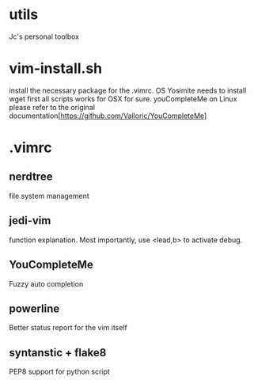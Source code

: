 # utils
Jc's personal toolbox


# vim-install.sh
install the necessary package for the .vimrc. 
OS Yosimite needs to install wget first
all scripts works for OSX for sure. youCompleteMe on Linux please refer to the original documentation[https://github.com/Valloric/YouCompleteMe]


# .vimrc
## nerdtree
file system management

## jedi-vim
function explanation. Most importantly, use <lead,b> to activate debug.

## YouCompleteMe
Fuzzy auto completion

## powerline
Better status report for the vim itself

## syntanstic + flake8
PEP8 support for python script
 
